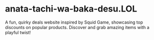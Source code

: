 # anata-tachi-wa-baka-desu.LOL
A fun, quirky deals website inspired by Squid Game, showcasing top discounts on popular products. Discover and grab amazing items with a playful twist!
